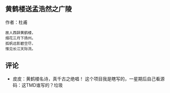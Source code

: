 ## 黄鹤楼送孟浩然之广陵

作者：杜甫

```
故人西辞黄鹤楼，
烟花三月下扬州。
孤帆远影碧空尽，
惟见长江天际流。
```
## 评论

- 皮皮：黄鹤楼名诗，真千古之绝唱！
这个项目我是瞎写的，一星期后自己看源码：这TMD谁写的？垃圾
